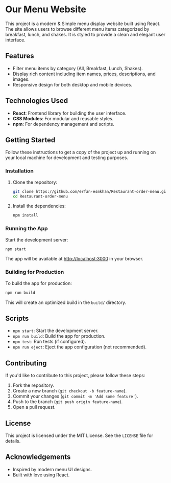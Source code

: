 # Our Menu Website

This project is a modern & Simple menu display website built using React. The site allows users to browse different menu items categorized by breakfast, lunch, and shakes. It is styled to provide a clean and elegant user interface.

## Features
- Filter menu items by category (All, Breakfast, Lunch, Shakes).
- Display rich content including item names, prices, descriptions, and images.
- Responsive design for both desktop and mobile devices.

## Technologies Used
- **React**: Frontend library for building the user interface.
- **CSS Modules**: For modular and reusable styles.
- **npm**: For dependency management and scripts.

## Getting Started

Follow these instructions to get a copy of the project up and running on your local machine for development and testing purposes.


### Installation

1. Clone the repository:
   ```bash
   git clone https://github.com/erfan-esmkhan/Restaurant-order-menu.git
   cd Restaurant-order-menu
   ```

2. Install the dependencies:
   ```bash
   npm install
   ```

### Running the App

Start the development server:
```bash
npm start
```

The app will be available at [http://localhost:3000](http://localhost:3000) in your browser.

### Building for Production
To build the app for production:
```bash
npm run build
```

This will create an optimized build in the `build/` directory.


## Scripts
- `npm start`: Start the development server.
- `npm run build`: Build the app for production.
- `npm test`: Run tests (if configured).
- `npm run eject`: Eject the app configuration (not recommended).

## Contributing
If you'd like to contribute to this project, please follow these steps:
1. Fork the repository.
2. Create a new branch (`git checkout -b feature-name`).
3. Commit your changes (`git commit -m 'Add some feature'`).
4. Push to the branch (`git push origin feature-name`).
5. Open a pull request.

## License
This project is licensed under the MIT License. See the `LICENSE` file for details.

## Acknowledgements
- Inspired by modern menu UI designs.
- Built with love using React.

